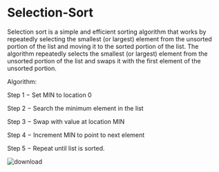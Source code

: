 # Selection-Sort
Selection sort is a simple and efficient sorting algorithm that works by repeatedly selecting the smallest (or largest) element from the unsorted portion of the list and moving it to the sorted portion of the list. The algorithm repeatedly selects the smallest (or largest) element from the unsorted portion of the list and swaps it with the first element of the unsorted portion.

Algorithm:

Step 1 − Set MIN to location 0

Step 2 − Search the minimum element in the list

Step 3 − Swap with value at location MIN

Step 4 − Increment MIN to point to next element

Step 5 − Repeat until list is sorted.

![download](https://user-images.githubusercontent.com/125429485/234471131-e6590db1-4c63-4e42-a6d2-7203dba6b976.png)
